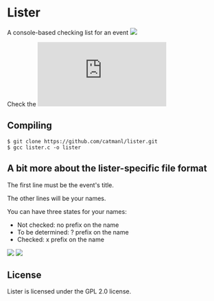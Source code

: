 # Lister
A console-based checking list for an event
![](https://catmanl.github.io/lister/ss1.png)

Check the
![website](https://catmanl.github.io/lister/index.html)

## Compiling
```console
$ git clone https://github.com/catmanl/lister.git
$ gcc lister.c -o lister
```

## A bit more about the lister-specific file format
The first line must be the event's title.

The other lines will be your names.

You can have three states for your names:

- Not checked: no prefix on the name
- To be determined: ? prefix on the name
- Checked: x prefix on the name

![](https://catmanl.github.io/lister/ss3.png)
![](https://catmanl.github.io/lister/ss2.png)

## License
Lister is licensed under the GPL 2.0 license.

